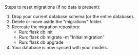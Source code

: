 Steps to reset migrations (if no data is present):

1. Drop your current database schema (or the entire database).
2. Delete or move aside the "migrations" folder.
3. Recreate the migration repository:
   - Run: flask db init
   - Run: flask db migrate -m "Initial migration"
   - Run: flask db upgrade
4. Your database is now synced with your models.
